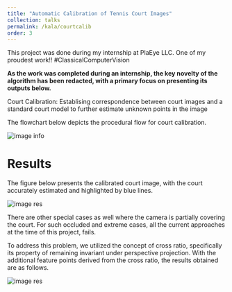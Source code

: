 ```yaml
---
title: "Automatic Calibration of Tennis Court Images"
collection: talks
permalink: /kala/courtcalib
order: 3
---
```


This project was done during my internship at PlaEye LLC. One of my proudest work!!
#ClassicalComputerVision


**As the work was completed during an internship, the key novelty of the algorithm has been redacted, with a primary focus on presenting its outputs below.**

Court Calibration: Establising correspondence between court images and a standard 
court model to further estimate unknown points in the image

The flowchart below depicts the procedural flow for court calibration. 

![image info](../../images/courtcalib_flow.png)

Results
===

The figure below presents the calibrated court image, with the court accurately estimated and highlighted by blue lines.

![image res](../../images/courtcalib_out.png)


There are other special cases as well where the camera is partially covering 
the court. For such occluded and extreme cases, all the current approaches at the time of this project, fails.  

To address this problem, we utilized the concept of cross ratio, specifically its property of remaining invariant under perspective projection.
With the additional feature points derived from the cross ratio, the results obtained are as follows.

![image res](../../images/courtcalib_out2.png)